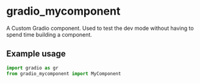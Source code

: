 
# gradio_mycomponent
A Custom Gradio component. Used to test the dev mode without having to spend time building a component.

## Example usage

```python
import gradio as gr
from gradio_mycomponent import MyComponent
```
